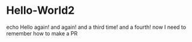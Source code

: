 # Hello-World2
echo Hello again! and again!
and a third time!
and a fourth!
now I need to remember how to make a PR